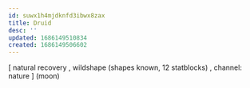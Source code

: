 ```yaml
---
id: suwx1h4mjdknfd3ibwx8zax
title: Druid
desc: ''
updated: 1686149510834
created: 1686149506602
---
```


[ natural recovery
  , wildshape (shapes known, 12 statblocks)
  , channel: nature
  ] \(moon)